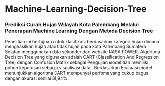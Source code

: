 # Machine-Learning-Decision-Tree
### Prediksi Curah Hujan Wilayah Kota Palembang Melalui Penerapan Machine Learning Dengan Metoda Decision Tree
Penelitian ini bertujuan untuk klasifikasi berdasarkan kategori hujan dimana menghasilkan hujan atau tidak hujan pada kota Palembang Sumatera Selatan menggunakan data sekunder dari website NASA POWER. Algoritma Decision Tree yang digunakan adalah CART (Classification And Regression Tree) dengan Confusion Matrix sebagai Pengujian model dan memiliki pohon keputusan sebagai visualisasi data . Berdasarkan Ecaluasi model menunjukkan algoritma CART mempunyai perfoma yang cukup bagus dengan akurasi senilai 81,94%
